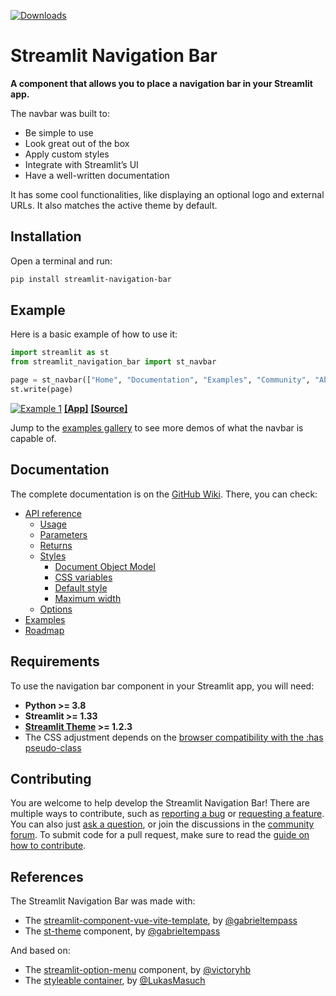 [![Downloads](https://static.pepy.tech/badge/streamlit-navigation-bar/month)](https://pepy.tech/project/streamlit-navigation-bar)

# Streamlit Navigation Bar

**A component that allows you to place a navigation bar in your Streamlit app.**

The navbar was built to:
* Be simple to use
* Look great out of the box
* Apply custom styles
* Integrate with Streamlit’s UI
* Have a well-written documentation

It has some cool functionalities, like displaying an optional logo and external URLs. It also matches the active theme by default.

## Installation

Open a terminal and run:

``` bash
pip install streamlit-navigation-bar
```

## Example

Here is a basic example of how to use it:
``` python
import streamlit as st
from streamlit_navigation_bar import st_navbar

page = st_navbar(["Home", "Documentation", "Examples", "Community", "About"])
st.write(page)
```
[![Example 1](https://github.com/gabrieltempass/streamlit-navigation-bar/raw/main/images/st_navbar_1.gif)](https://st-navbar-1.streamlit.app/)
[**[App]**](https://st-navbar-1.streamlit.app/) 
[**[Source]**](https://github.com/gabrieltempass/streamlit-navigation-bar/blob/main/examples/st_navbar_1/streamlit_app.py)

Jump to the [examples gallery](https://github.com/gabrieltempass/streamlit-navigation-bar/wiki/Examples) to see more demos of what the navbar is capable of.

## Documentation

The complete documentation is on the [GitHub Wiki](https://github.com/gabrieltempass/streamlit-navigation-bar/wiki).
There, you can check:
* [API reference](https://github.com/gabrieltempass/streamlit-navigation-bar/wiki/API-reference)
    * [Usage](https://github.com/gabrieltempass/streamlit-navigation-bar/wiki/API-reference#usage)
    * [Parameters](https://github.com/gabrieltempass/streamlit-navigation-bar/wiki/API-reference#parameters)
    * [Returns](https://github.com/gabrieltempass/streamlit-navigation-bar/wiki/API-reference#returns)
    * [Styles](https://github.com/gabrieltempass/streamlit-navigation-bar/wiki/API-reference#styles)
        * [Document Object Model](https://github.com/gabrieltempass/streamlit-navigation-bar/wiki/API-reference#document-object-model)
        * [CSS variables](https://github.com/gabrieltempass/streamlit-navigation-bar/wiki/API-reference#css-variables)
        * [Default style](https://github.com/gabrieltempass/streamlit-navigation-bar/wiki/API-reference#default-style)
        * [Maximum width](https://github.com/gabrieltempass/streamlit-navigation-bar/wiki/API-reference#maximum-width)
    * [Options](https://github.com/gabrieltempass/streamlit-navigation-bar/wiki/API-reference#options)
* [Examples](https://github.com/gabrieltempass/streamlit-navigation-bar/wiki/Examples)
* [Roadmap](https://github.com/gabrieltempass/streamlit-navigation-bar/wiki/Roadmap)

## Requirements

To use the navigation bar component in your Streamlit app, you will need:
* **Python >= 3.8**
* **Streamlit >= 1.33**
* **[Streamlit Theme](https://github.com/gabrieltempass/streamlit-theme) >= 1.2.3**
* The CSS adjustment depends on the
  [browser compatibility with the :has pseudo-class](https://developer.mozilla.org/en-US/docs/Web/CSS/:has#browser_compatibility)

## Contributing

You are welcome to help develop the Streamlit Navigation Bar! There are
multiple ways to contribute, such as [reporting a bug](https://github.com/gabrieltempass/streamlit-navigation-bar/issues/new?assignees=&labels=bug&projects=&template=bug_report.yml)
or [requesting a feature](https://github.com/gabrieltempass/streamlit-navigation-bar/issues/new?assignees=&labels=enhancement&projects=&template=feature_request.yml).
You can also just [ask a question](https://github.com/gabrieltempass/streamlit-navigation-bar/issues/new?assignees=&labels=question&projects=&template=ask_question.yml),
or join the discussions in the [community forum](https://discuss.streamlit.io/t/new-component-streamlit-navigation-bar/66032).
To submit code for a pull request, make sure to read the
[guide on how to contribute](https://github.com/gabrieltempass/streamlit-navigation-bar/wiki/Contributing).

## References

The Streamlit Navigation Bar was made with:
* The [streamlit-component-vue-vite-template](https://github.com/gabrieltempass/streamlit-component-vue-vite-template),
  by [@gabrieltempass](https://github.com/gabrieltempass)
* The [st-theme](https://github.com/gabrieltempass/streamlit-theme)
  component, by [@gabrieltempass](https://github.com/gabrieltempass)

And based on:
* The [streamlit-option-menu](https://github.com/victoryhb/streamlit-option-menu/tree/master)
  component, by [@victoryhb](https://github.com/victoryhb)
* The [styleable container](https://arnaudmiribel.github.io/streamlit-extras/extras/stylable_container/),
  by [@LukasMasuch](https://github.com/LukasMasuch)
